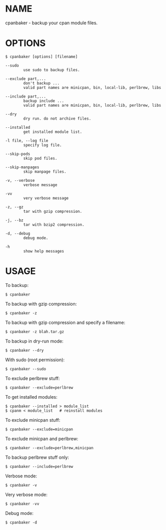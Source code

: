 # NAME

cpanbaker - backup your cpan module files.

# OPTIONS

    $ cpanbaker [options] [filename]

    --sudo
            use sudo to backup files.

    --exclude part,...
            don't backup ...
            valid part names are minicpan, bin, local-lib, perlbrew, libs

    --include part,...
            backup include ...
            valid part names are minicpan, bin, local-lib, perlbrew, libs

    --dry
            dry run. do not archive files.

    --installed
            get installed module list.

    -l file, --log file
            specify log file.

    --skip-pods
            skip pod files.

    --skip-manpages
            skip manpage files.

    -v, --verbose
            verbose message

    -vv
            very verbose message

    -z, --gz
            tar with gzip compression.

    -j, --bz
            tar with bzip2 compression.

    -d, --debug
            debug mode.

    -h
            show help messages

# USAGE

To backup:

    $ cpanbaker 

To backup with gzip compression:

    $ cpanbaker -z

To backup with gzip compression and specify a filename:

    $ cpanbaker -z blah.tar.gz

To backup in dry-run mode:

    $ cpanbaker --dry

With sudo (root permission):

    $ cpanbaker --sudo

To exclude perlbrew stuff:

    $ cpanbaker --exclude=perlbrew

To get installed modules:

    $ cpanbaker --installed > module_list
    $ cpanm < module_list   # reinstall modules

To exclude minicpan stuff:

    $ cpanbaker --exclude=minicpan

To exclude minicpan and perlbrew:

    $ cpanbaker --exclude=perlbrew,minicpan

To backup perlbrew stuff only:

    $ cpanbaker --include=perlbrew

Verbose mode:

    $ cpanbaker -v

Very verbose mode:

    $ cpanbaker -vv

Debug mode:

    $ cpanbaker -d
